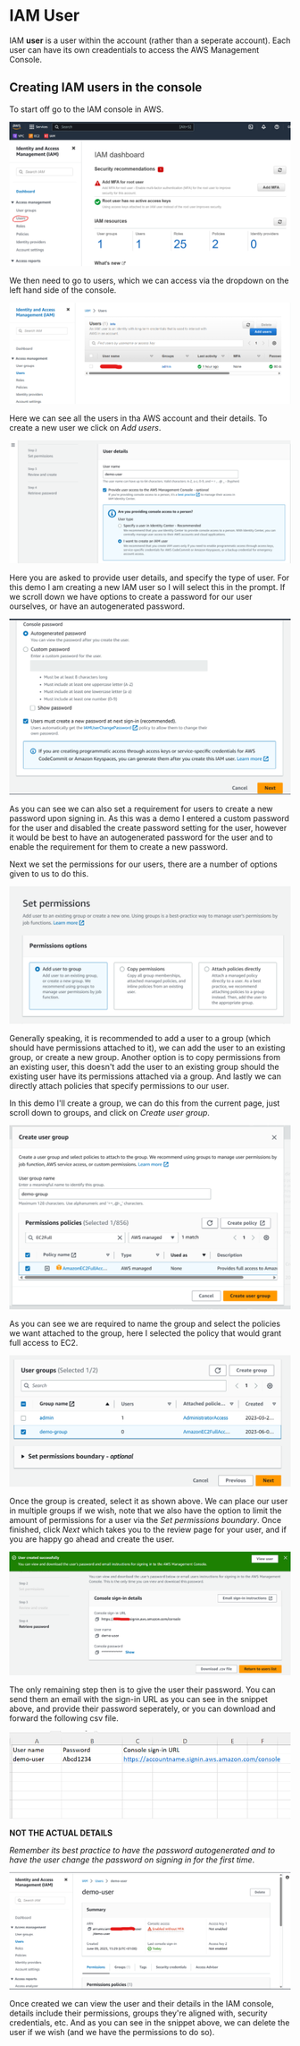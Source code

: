 # IAM User
IAM __user__ is a user within the account (rather than a seperate account). Each user can have its own creadentials to access the AWS Management Console.

## Creating IAM users in the console
To start off go to the IAM console in AWS.

![](images/iam-dashboard.png)

We then need to go to users, which we can access via the dropdown on the left hand side of the console.

![](images/iam-users.png)

Here we can see all the users in tha AWS account and their details. To create a new user we click on _Add users_.

![](images/user-details.png)

Here you are asked to provide user details, and specify the type of user. For this demo I am creating a new IAM user so I will select this in the prompt. If we scroll down we have options to create a password for our user ourselves, or have an autogenerated password.

![](images/console-pass.png)

As you can see we can also set a requirement for users to create a new password upon signing in. As this was a demo I entered a custom password for the user and disabled the create password setting for the user, however it would be best to have an autogenerated password for the user and to enable the requirement for them to create a new password.

Next we set the permissions for our users, there are a number of options given to us to do this.

![](images/set-permissions.png)

Generally speaking, it is recommended to add a user to a group (which should have permissions attached to it), we can add the user to an existing group, or create a new group. Another option is to copy permissions from an existing user, this doesn't add the user to an existing group should the existing user have its permissions attached via a group. And lastly we can directly attach policies that specify permissions to our user.

In this demo I'll create a group, we can do this from the current page, just scroll down to groups, and click on _Create user group_.

![](images/create-user-group.png)

As you can see we are required to name the group and select the policies we want attached to the group, here I selected the policy that would grant full access to EC2.

![](images/select-user-group.png)

Once the group is created, select it as shown above. We can place our user in multiple groups if we wish, note that we also have the option to limit the amount of permissions for a user via the _Set permissions boundary_. Once finished, click _Next_ which takes you to the review page for your user, and if you are happy go ahead and create the user.

![](images/retrieve-password.png)

The only remaining step then is to give the user their password. You can send them an email with the sign-in URL as you can see in the snippet above, and provide their password seperately, or you can download and forward the following csv file.

![](images/credentials-csv.png)

__NOT THE ACTUAL DETAILS__

_Remember its best practice to have the password autogenerated and to have the user change the password on signing in for the first time_.

![](images/demo-user.png)

Once created we can view the user and their details in the IAM console, details include their permissions, groups they're aligned with, security credentials, etc. And as you can see in the snippet above, we can delete the user if we wish (and we have the permissions to do so).